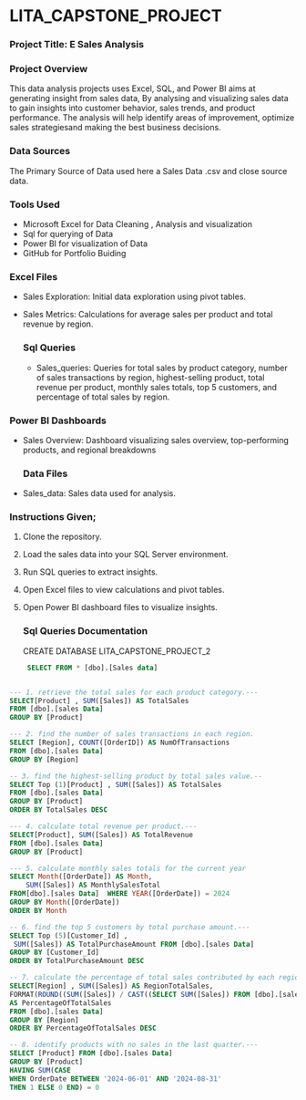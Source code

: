 # LITA_CAPSTONE_PROJECT
### Project Title: E Sales Analysis

### Project Overview
This data analysis projects uses Excel, SQL, and Power BI aims at generating insight from sales data, By analysing and visualizing sales data to gain insights into customer behavior, sales trends, and product performance. The analysis will help identify areas of improvement, optimize sales strategiesand making the best business decisions.
### Data Sources 
The Primary Source of Data used here a Sales Data .csv and close source data.

### Tools Used 
- Microsoft Excel for Data Cleaning , Analysis and visualization
- Sql  for querying of Data
- Power BI for visualization of Data
- GitHub for Portfolio Buiding
### Excel Files
- Sales Exploration: Initial data exploration using pivot tables.
- Sales Metrics: Calculations for average sales per product and total revenue by region.

  ### Sql Queries
  - Sales_queries: Queries for total sales by product category, number of sales transactions by region, highest-selling product, total revenue per product, monthly sales totals, top 5 customers, and percentage of total sales by region.

### Power BI Dashboards
- Sales Overview: Dashboard visualizing sales overview, top-performing products, and regional breakdowns

  ### Data Files
 - Sales_data: Sales data used for analysis.
### Instructions Given;
1.  Clone the repository.
2. Load the sales data into your SQL Server environment.
3. Run SQL queries to extract insights.
4. Open Excel files to view calculations and pivot tables.
5. Open Power BI dashboard files to visualize insights.

   ### Sql Queries Documentation
   CREATE DATABASE LITA_CAPSTONE_PROJECT_2

    ``` SQL
     SELECT FROM * [dbo].[Sales data]
    ```
``` SQL

--- 1. retrieve the total sales for each product category.---
SELECT[Product] , SUM([Sales]) AS TotalSales
FROM [dbo].[sales Data]
GROUP BY [Product]
```
``` SQL
--- 2. find the number of sales transactions in each region.
SELECT [Region], COUNT([OrderID]) AS NumOfTransactions
FROM [dbo].[sales Data]
GROUP BY [Region]
```
```SQL
-- 3. find the highest-selling product by total sales value.--
SELECT Top (1)[Product] , SUM([Sales]) AS TotalSales
FROM [dbo].[sales Data]
GROUP BY [Product]
ORDER BY TotalSales DESC
```

``` SQL
--- 4. calculate total revenue per product.---
SELECT[Product], SUM([Sales]) AS TotalRevenue
FROM [dbo].[sales Data]
GROUP BY [Product]
```

```SQL
--- 5. calculate monthly sales totals for the current year
SELECT Month([OrderDate]) AS Month,
    SUM([Sales]) AS MonthlySalesTotal
FROM[dbo].[sales Data]  WHERE YEAR([OrderDate]) = 2024
GROUP BY Month([OrderDate])
ORDER BY Month
```

```SQL 
-- 6. find the top 5 customers by total purchase amount.---
SELECT Top (5)[Customer_Id] ,
 SUM([Sales]) AS TotalPurchaseAmount FROM [dbo].[sales Data]
GROUP BY [Customer_Id]
ORDER BY TotalPurchaseAmount DESC
``` 

```SQL
-- 7. calculate the percentage of total sales contributed by each region.---
SELECT[Region] , SUM([Sales]) AS RegionTotalSales,
FORMAT(ROUND((SUM([Sales]) / CAST((SELECT SUM([Sales]) FROM [dbo].[sales Data]) AS DECIMAL(10,2)) * 100), 1), '0.#') 
AS PercentageOfTotalSales
FROM [dbo].[sales Data]
GROUP BY [Region]
ORDER BY PercentageOfTotalSales DESC
```
``` SQL
-- 8. identify products with no sales in the last quarter.---
SELECT [Product] FROM [dbo].[sales Data]
GROUP BY [Product]
HAVING SUM(CASE 
WHEN OrderDate BETWEEN '2024-06-01' AND '2024-08-31' 
THEN 1 ELSE 0 END) = 0
```

